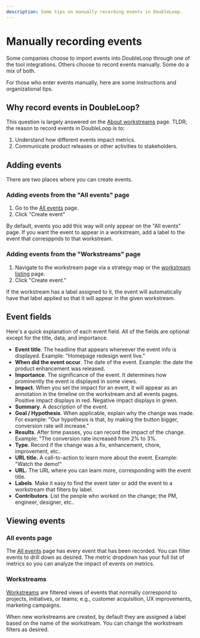 ```yaml
---
description: Some tips on manually recording events in DoubleLoop.
---
```


# Manually recording events

Some companies choose to import events into DoubleLoop through one of the tool integrations. Others choose to record events manually. Some do a mix of both.

For those who enter events manually, here are some instructions and organizational tips.

## Why record events in DoubleLoop?

This question is largely answered on the [About workstreams](about-workstreams.md) page. TLDR; the reason to record events in DoubleLoop is to:

1. Understand how different events impact metrics.
2. Communicate product releases or other activities to stakeholders.

## Adding events

There are two places where you can create events.

### Adding events from the "All events" page

1. Go to the [All events](https://app.doubleloop.app/events) page.
2. Click "Create event"

By default, events you add this way will only appear on the "All events" page. If you want the event to appear in a workstream, add a label to the event that corresppnds to that workstream.

### Adding events from the "Workstreams" page

1. Navigate to the workstream page via a strategy map or the [workstream listing](https://app.doubleloop.app/workstreams) page.
2. Click "Create event."

If the workstream has a label assigned to it, the event will automatically have that label applied so that it will appear in the given workstream.

## Event fields

Here's a quick explanation of each event field. All of the fields are optional except for the title, data, and importance.

* **Event title**. The headline that appears whereever the event info is displayed. Example: "Homepage redesign went live."
* **When did the event occur**. The date of the event. Example: the date the product enhancement was released.
* **Importance**. The significance of the event. It determines how prominently the event is displayed in some views.
* **Impact.** When you set the impact for an event, it will appear as an annotation in the timeline on the workstream and all events pages. Positive impact displays in red. Negative impact displays in green.
* **Summary**. A description of the event.
* **Goal / Hypothesis**. When applicable, explain why the change was made. For example: "Our hypothesis is that, by making the button bigger, conversion rate will increase."
* **Results**. After time passes, you can record the impact of the change. Example: "The conversion rate increased from 2% to 3%.
* **Type**. Record if the change was a fix, enhancement, chore, improvement, etc..
* **URL title.** A call-to-action to learn more about the event. Example: "Watch the demo!"
* **URL.** The URL where you can learn more, corresponding with the event title.
* **Labels**. Make it easy to find the event later or add the event to a workstream that filters by label.
* **Contributors**. List the people who worked on the change; the PM, engineer, designer, etc..



## Viewing events

### All events page

The [All events](https://app.doubleloop.app/events) page has every event that has been recorded. You can filter events to drill down as desired. The metric dropdown has your full list of metrics so you can analyze the impact of events on metrics.

### Workstreams

[Workstreams](about-workstreams.md) are filtered views of events that normally correspond to projects, initiatives, or teams; e.g., customer acquisition, UX improvements, marketing campaigns.

When new workstreams are created, by default they are assigned a label based on the name of the workstream. You can change the workstream filters as desired.





##
